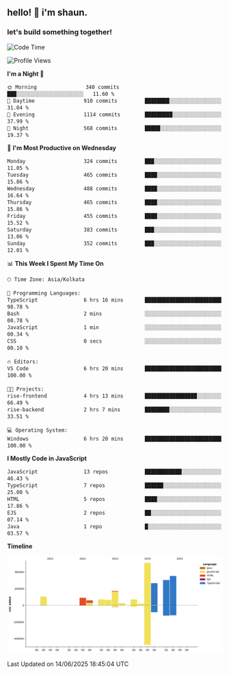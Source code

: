 ## hello! 👋 i'm shaun. 
### let's build something together!
<!--START_SECTION:waka-->
![Code Time](http://img.shields.io/badge/Code%20Time-253%20hrs%202%20mins-blue)

![Profile Views](http://img.shields.io/badge/Profile%20Views-0-blue)

**I'm a Night 🦉** 

```text
🌞 Morning                340 commits         ███░░░░░░░░░░░░░░░░░░░░░░   11.60 % 
🌆 Daytime                910 commits         ████████░░░░░░░░░░░░░░░░░   31.04 % 
🌃 Evening                1114 commits        █████████░░░░░░░░░░░░░░░░   37.99 % 
🌙 Night                  568 commits         █████░░░░░░░░░░░░░░░░░░░░   19.37 % 
```
📅 **I'm Most Productive on Wednesday** 

```text
Monday                   324 commits         ███░░░░░░░░░░░░░░░░░░░░░░   11.05 % 
Tuesday                  465 commits         ████░░░░░░░░░░░░░░░░░░░░░   15.86 % 
Wednesday                488 commits         ████░░░░░░░░░░░░░░░░░░░░░   16.64 % 
Thursday                 465 commits         ████░░░░░░░░░░░░░░░░░░░░░   15.86 % 
Friday                   455 commits         ████░░░░░░░░░░░░░░░░░░░░░   15.52 % 
Saturday                 383 commits         ███░░░░░░░░░░░░░░░░░░░░░░   13.06 % 
Sunday                   352 commits         ███░░░░░░░░░░░░░░░░░░░░░░   12.01 % 
```


📊 **This Week I Spent My Time On** 

```text
🕑︎ Time Zone: Asia/Kolkata

💬 Programming Languages: 
TypeScript               6 hrs 16 mins       █████████████████████████   98.78 % 
Bash                     2 mins              ░░░░░░░░░░░░░░░░░░░░░░░░░   00.78 % 
JavaScript               1 min               ░░░░░░░░░░░░░░░░░░░░░░░░░   00.34 % 
CSS                      0 secs              ░░░░░░░░░░░░░░░░░░░░░░░░░   00.10 % 

🔥 Editors: 
VS Code                  6 hrs 20 mins       █████████████████████████   100.00 % 

🐱‍💻 Projects: 
rise-frontend            4 hrs 13 mins       █████████████████░░░░░░░░   66.49 % 
rise-backend             2 hrs 7 mins        ████████░░░░░░░░░░░░░░░░░   33.51 % 

💻 Operating System: 
Windows                  6 hrs 20 mins       █████████████████████████   100.00 % 
```

**I Mostly Code in JavaScript** 

```text
JavaScript               13 repos            ████████████░░░░░░░░░░░░░   46.43 % 
TypeScript               7 repos             ██████░░░░░░░░░░░░░░░░░░░   25.00 % 
HTML                     5 repos             ████░░░░░░░░░░░░░░░░░░░░░   17.86 % 
EJS                      2 repos             ██░░░░░░░░░░░░░░░░░░░░░░░   07.14 % 
Java                     1 repo              █░░░░░░░░░░░░░░░░░░░░░░░░   03.57 % 
```



**Timeline**

![Lines of Code chart](https://raw.githubusercontent.com/ShaunDaniel/ShaunDaniel/main/assets/bar_graph.png)


 Last Updated on 14/06/2025 18:45:04 UTC
<!--END_SECTION:waka-->
